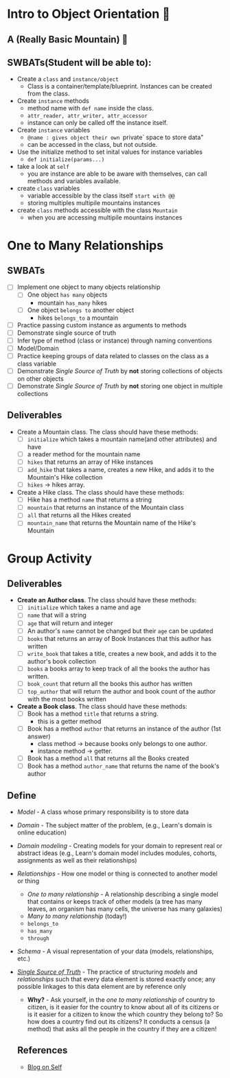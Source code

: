 # Intro to Object Orientation 🧱

## A (Really Basic Mountain) 🧩

## SWBATs(Student will be able to):
- Create a `class` and `instance/object`
  - Class is a container/template/blueprint. Instances can be created from the class.
- Create `instance` methods
  - method name with `def name` inside the class.
  - `attr_reader, attr_writer, attr_accessor`
  - instance can only be called off the instance itself.
- Create `instance` variables
  - `@name : gives object their own `private` space to store data"
  - can be accessed in the class, but not outside.
- Use the initialize method to set inital values for instance variables
  - `def initialize(params...)` 
- take a look at `self`
  - you are instance are able to be aware with themselves, can call methods and variables available.
- create `class` variables
  - variable accessible by the class itself `start with @@`
  - storing multiples multipile mountains instances
- create `class` methods
  accessible with the class `Mountain`
  - when you are accessing multipile mountains instances

# One to Many Relationships
## SWBATs
* [ ] Implement one object to many objects relationship
  * [ ] One object `has many` objects
    - mountain `has_many` hikes
  * [ ] One object `belongs to` another object
    - hikes `belongs_to` a mountain
* [ ] Practice passing custom instance as arguments to methods
* [ ] Demonstrate single source of truth
* [ ] Infer type of method (class or instance) through naming conventions
* [ ] Model/Domain
* [ ] Practice keeping groups of data related to classes on the class as a class variable
* [ ] Demonstrate _Single Source of Truth_ by **not** storing collections of objects on other objects
* [ ] Demonstrate _Single Source of Truth_ by **not** storing one object in multiple collections

## Deliverables
* Create a Mountain class. The class should have these methods:
  * [ ] `initialize` which takes a mountain name(and other attributes) and have
  * [ ]  a reader method for the mountain name
  * [ ] `hikes` that returns an array of Hike instances
  * [ ] `add_hike` that takes a name, creates a new Hike, and adds it to the Mountain's Hike collection
  * [ ] `hikes` -> hikes array.

* Create a Hike class. The class should have these methods:
  * [ ] Hike has a method `name` that returns a string
  * [ ] `mountain` that returns an instance of the Mountain class
  * [ ] `all` that returns all the Hikes created
  * [ ] `mountain_name` that returns the Mountain name of the Hike's Mountain

# Group Activity
## Deliverables
* **Create an Author class**. The class should have these methods:
  * [ ] `initialize` which takes a name and age
  * [ ] `name` that will a string
  * [ ] `age` that will return and integer
  * [ ] An author's `name` cannot be changed but their `age` can be updated
  * [ ] `books` that returns an array of Book Instances that this author has written
  * [ ] `write_book` that takes a title, creates a new book, and adds it to the author's book collection
  * [ ] `books` a books array to keep track of all the books the author has written.
  * [ ] `book_count` that return all the books this author has written
  * [ ] `top_author` that will return the author and book count of the author with the most books written
* **Create a Book class**. The class should have these methods:
  * [ ] Book has a method `title` that returns a string.
    - this is a getter method
  * [ ] Book has a method `author` that returns an instance of the author
    (1st answer)
    - class method -> because books only belongs to one author.
    - instance method -> getter.
  * [ ] Book has a method `all` that returns all the Books created
  * [ ] Book has a method `author_name` that returns the name of the book's author

## Define
* _Model_ - A class whose primary responsibility is to store data
* _Domain_ - The subject matter of the problem, (e.g., Learn's domain is online education)
* _Domain modeling_ - Creating models for your domain to represent real or abstract ideas (e.g., Learn's domain model includes modules, cohorts, assignments as well as their relationships)
* _Relationships_ - How one model or thing is connected to another model or thing
  * _One to many relationship_ - A relationship describing a single model that contains or keeps track of other models (a tree has many leaves, an organism has many cells, the universe has many galaxies)
  * _Many to many relationship_ (today!)
  * `belongs_to`
  * `has_many`
  * `through`
* _Schema_ - A visual representation of your data (models, relationships, etc.)
* [_Single Source of Truth_](https://en.wikipedia.org/wiki/Single_source_of_truth) - The practice of structuring _models_ and _relationships_ such that every data element is stored exactly once; any possible linkages to this data element are by reference only
  * **Why?** - Ask yourself, in the _one to many relationship_ of country to citizen, is it easier for the country to know about all of its citizens or is it easier for a citizen to know the which country they belong to? So how does a country find out its citizens? It conducts a census (a method) that asks all the people in the country if they are a citizen!


  ## References
  - [Blog on Self](https://dev.to/danvyle/understanding-self-via-football-analogy-2f0e)